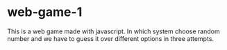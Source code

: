 # web-game-1
This is a web game made with javascript. In which system choose random number and we have to guess it over different options in three attempts.
